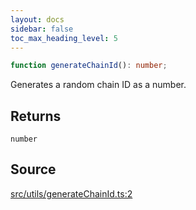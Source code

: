 ```yaml
---
layout: docs
sidebar: false
toc_max_heading_level: 5
---
```


```ts
function generateChainId(): number;
```

Generates a random chain ID as a number.

## Returns

`number`

## Source

[src/utils/generateChainId.ts:2](https://github.com/OffchainLabs/arbitrum-orbit-sdk/blob/cfcbd32d6879cf7817a33b24f062a0fd879ea257/src/utils/generateChainId.ts#L2)
